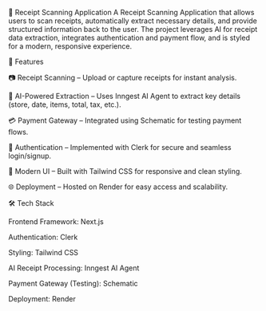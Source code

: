 📄 Receipt Scanning Application
A Receipt Scanning Application that allows users to scan receipts, automatically extract necessary details, and provide structured information back to the user. The project leverages AI for receipt data extraction, integrates authentication and payment flow, and is styled for a modern, responsive experience.

🚀 Features

📷 Receipt Scanning – Upload or capture receipts for instant analysis.

🤖 AI-Powered Extraction – Uses Inngest AI Agent to extract key details (store, date, items, total, tax, etc.).

💳 Payment Gateway – Integrated using Schematic for testing payment flows.

🔐 Authentication – Implemented with Clerk for secure and seamless login/signup.

🎨 Modern UI – Built with Tailwind CSS for responsive and clean styling.

🌐 Deployment – Hosted on Render for easy access and scalability.

🛠️ Tech Stack

Frontend Framework: Next.js

Authentication: Clerk

Styling: Tailwind CSS

AI Receipt Processing: Inngest AI Agent

Payment Gateway (Testing): Schematic

Deployment: Render
